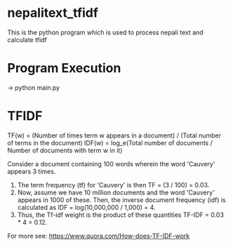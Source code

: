 # nepalitext_tfidf
This is the python program which is used to process nepali text and calculate tfidf
# Program Execution
-> python main.py
# TFIDF
TF(w) = (Number of times term w appears in a document) / (Total number of terms in the document)
IDF(w) = log_e(Total number of documents / Number of documents with term w in it)

Consider a document containing 100 words wherein the word 'Cauvery' appears 3 times.
1. The term frequency (tf) for 'Cauvery' is then TF = (3 / 100) = 0.03.
2. Now, assume we have 10 million documents and the word 'Cauvery' appears in 1000 of these. Then, the inverse document frequency (idf) is calculated as IDF = log(10,000,000 / 1,000) = 4.
3. Thus, the Tf-idf weight is the product of these quantities TF-IDF = 0.03 * 4 = 0.12.

For more see:  https://www.quora.com/How-does-TF-IDF-work

